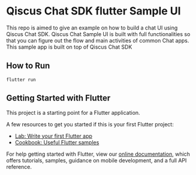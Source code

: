 # Qiscus Chat SDK flutter Sample UI

This repo is aimed to give an example on how to build a chat UI using Qiscus Chat SDK. Qiscus Chat Sample UI is built with full functionalities so that you can figure out the flow and main activities of common Chat apps. This sample app is built on top of Qiscus Chat SDK

## How to Run
`flutter run`

## Getting Started with Flutter

This project is a starting point for a Flutter application.

A few resources to get you started if this is your first Flutter project:

- [Lab: Write your first Flutter app](https://flutter.dev/docs/get-started/codelab)
- [Cookbook: Useful Flutter samples](https://flutter.dev/docs/cookbook)

For help getting started with Flutter, view our
[online documentation](https://flutter.dev/docs), which offers tutorials,
samples, guidance on mobile development, and a full API reference.
